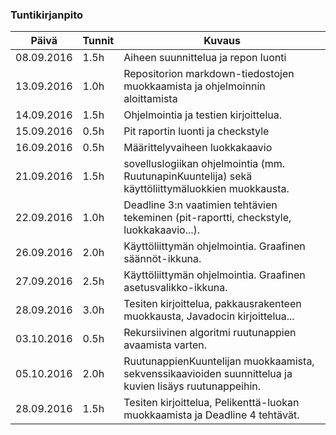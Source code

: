 ﻿### Tuntikirjanpito
Päivä | Tunnit | Kuvaus
--------------- | ----- | ------
08.09.2016 | 1.5h | Aiheen suunnittelua ja repon luonti
13.09.2016 | 1.0h | Repositorion markdown-tiedostojen muokkaamista ja ohjelmoinnin aloittamista
14.09.2016 | 1.5h | Ohjelmointia ja testien kirjoittelua.
15.09.2016 | 0.5h | Pit raportin luonti ja checkstyle
16.09.2016 | 0.5h | Määrittelyvaiheen luokkakaavio
21.09.2016 | 1.5h | sovelluslogiikan ohjelmointia (mm. RuutunapinKuuntelija) sekä käyttöliittymäluokkien muokkausta.
22.09.2016 | 1.0h | Deadline 3:n vaatimien tehtävien tekeminen (pit-raportti, checkstyle, luokkakaavio...).
26.09.2016 | 2.0h | Käyttöliittymän ohjelmointia. Graafinen säännöt-ikkuna.
27.09.2016 | 2.5h | Käyttöliittymän ohjelmointia. Graafinen asetusvalikko-ikkuna.
28.09.2016 | 3.0h | Tesiten kirjoittelua, pakkausrakenteen muokkausta, Javadocin kirjoittelua...
03.10.2016 | 0.5h | Rekursiivinen algoritmi ruutunappien avaamista varten.
05.10.2016 | 2.0h | RuutunappienKuuntelijan muokkaamista, sekvenssikaavioiden suunnittelua ja kuvien lisäys ruutunappeihin.
28.09.2016 | 1.5h | Tesiten kirjoittelua, Pelikenttä-luokan muokkaamista ja Deadline 4 tehtävät.
